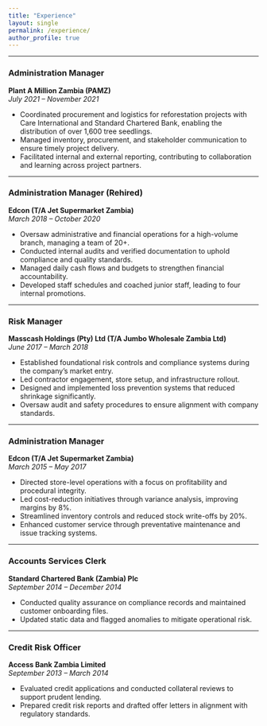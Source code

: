 ```yaml
---
title: "Experience"
layout: single
permalink: /experience/
author_profile: true
---
```


<section class="experience-list">

---

### Administration Manager  
**Plant A Million Zambia (PAMZ)**  
<em>July 2021 – November 2021</em>  
<ul>
  <li>Coordinated procurement and logistics for reforestation projects with Care International and Standard Chartered Bank, enabling the distribution of over 1,600 tree seedlings.</li>
  <li>Managed inventory, procurement, and stakeholder communication to ensure timely project delivery.</li>
  <li>Facilitated internal and external reporting, contributing to collaboration and learning across project partners.</li>
</ul>

---

### Administration Manager (Rehired)  
**Edcon (T/A Jet Supermarket Zambia)**  
<em>March 2018 – October 2020</em>  
<ul>
  <li>Oversaw administrative and financial operations for a high-volume branch, managing a team of 20+.</li>
  <li>Conducted internal audits and verified documentation to uphold compliance and quality standards.</li>
  <li>Managed daily cash flows and budgets to strengthen financial accountability.</li>
  <li>Developed staff schedules and coached junior staff, leading to four internal promotions.</li>
</ul>

---

### Risk Manager  
**Masscash Holdings (Pty) Ltd (T/A Jumbo Wholesale Zambia Ltd)**  
<em>June 2017 – March 2018</em>  
<ul>
  <li>Established foundational risk controls and compliance systems during the company’s market entry.</li>
  <li>Led contractor engagement, store setup, and infrastructure rollout.</li>
  <li>Designed and implemented loss prevention systems that reduced shrinkage significantly.</li>
  <li>Oversaw audit and safety procedures to ensure alignment with company standards.</li>
</ul>

---

### Administration Manager  
**Edcon (T/A Jet Supermarket Zambia)**  
<em>March 2015 – May 2017</em>  
<ul>
  <li>Directed store-level operations with a focus on profitability and procedural integrity.</li>
  <li>Led cost-reduction initiatives through variance analysis, improving margins by 8%.</li>
  <li>Streamlined inventory controls and reduced stock write-offs by 20%.</li>
  <li>Enhanced customer service through preventative maintenance and issue tracking systems.</li>
</ul>

---

### Accounts Services Clerk  
**Standard Chartered Bank (Zambia) Plc**  
<em>September 2014 – December 2014</em>  
<ul>
  <li>Conducted quality assurance on compliance records and maintained customer onboarding files.</li>
  <li>Updated static data and flagged anomalies to mitigate operational risk.</li>
</ul>

---

### Credit Risk Officer  
**Access Bank Zambia Limited**  
<em>September 2013 – March 2014</em>  
<ul>
  <li>Evaluated credit applications and conducted collateral reviews to support prudent lending.</li>
  <li>Prepared credit risk reports and drafted offer letters in alignment with regulatory standards.</li>
</ul>

</section>
